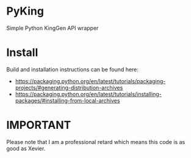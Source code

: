 # PyKing
Simple Python KingGen API wrapper

# Install
Build and installation instructions can be found here:
* https://packaging.python.org/en/latest/tutorials/packaging-projects/#generating-distribution-archives
* https://packaging.python.org/en/latest/tutorials/installing-packages/#installing-from-local-archives

# IMPORTANT
Please note that I am a professional retard which means this code is as good as Xevier.
